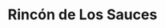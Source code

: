 ---
title: Rincón de Los Sauces
url: /rincon-de-los-sauces/
latitude: -37.396
longitude: -68.922
---
